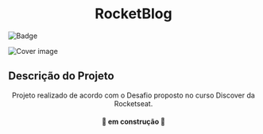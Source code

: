 <h1 align="center"> RocketBlog </h1>

![Badge](https://img.shields.io/badge/Blog-Rocketseat-%237159c1?style=for-the-badge&logo=ghost)

![Cover image](../cover.png)

## Descrição do Projeto
<p align="center">Projeto realizado de acordo com o Desafio proposto no curso Discover da Rocketseat.</p>








<h4 align="center"> 
	🚧  em construção  🚧
</h4>
